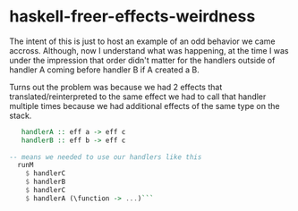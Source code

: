 # haskell-freer-effects-weirdness


The intent of this is just to host an example of an odd behavior we came accross. Although, now I understand what was happening, at the time I was under the impression that order didn't matter for the handlers outside of handler A coming before handler B if A created a B.

Turns out the problem was because we had 2 effects that translated/reinterpreted to the same effect we had to call that handler multiple times because we had additional effects of the same type on the stack.

```haskell
   handlerA :: eff a -> eff c
   handlerB :: eff b -> eff c
   
-- means we needed to use our handlers like this
  runM
    $ handlerC
    $ handlerB
    $ handlerC
    $ handlerA (\function -> ...)```

